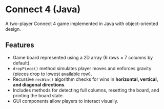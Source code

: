 # Connect 4 (Java)
A two-player Connect 4 game implemented in Java with object-oriented design.

## Features
- Game board represented using a 2D array (6 rows × 7 columns by default).
- `dropPiece()` method simulates player moves and enforces gravity (pieces drop to lowest available row).
- Recursive `recWin()` algorithm checks for wins in **horizontal, vertical, and diagonal directions**.
- Includes methods for detecting full columns, resetting the board, and printing the board state.
- GUI components allow players to interact visually.

